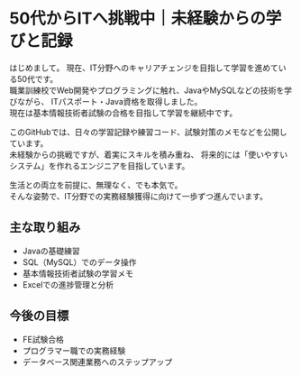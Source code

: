# 50代からITへ挑戦中｜未経験からの学びと記録

はじめまして。
現在、IT分野へのキャリアチェンジを目指して学習を進めている50代です。  
職業訓練校でWeb開発やプログラミングに触れ、JavaやMySQLなどの技術を学びながら、
ITパスポート・Java資格を取得しました。  
現在は基本情報技術者試験の合格を目指して学習を継続中です。

このGitHubでは、日々の学習記録や練習コード、試験対策のメモなどを公開しています。  
未経験からの挑戦ですが、着実にスキルを積み重ね、
将来的には「使いやすいシステム」を作れるエンジニアを目指しています。

生活との両立を前提に、無理なく、でも本気で。  
そんな姿勢で、IT分野での実務経験獲得に向けて一歩ずつ進んでいます。

## 主な取り組み
- Javaの基礎練習
- SQL（MySQL）でのデータ操作
- 基本情報技術者試験の学習メモ
- Excelでの進捗管理と分析

## 今後の目標
- FE試験合格
- プログラマー職での実務経験
- データベース関連業務へのステップアップ

<!--
**komatsugi/komatsugi** is a ✨ _special_ ✨ repository because its `README.md` (this file) appears on your GitHub profile.

Here are some ideas to get you started:

- 🔭 I’m currently working on ...
- 🌱 I’m currently learning ...
- 👯 I’m looking to collaborate on ...
- 🤔 I’m looking for help with ...
- 💬 Ask me about ...
- 📫 How to reach me: ...
- 😄 Pronouns: ...
- ⚡ Fun fact: ...
-->
